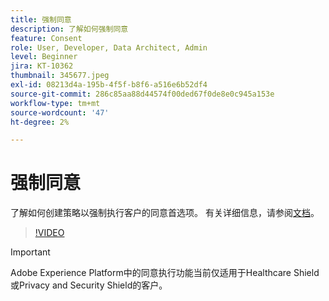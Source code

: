 ```yaml
---
title: 强制同意
description: 了解如何强制同意
feature: Consent
role: User, Developer, Data Architect, Admin
level: Beginner
jira: KT-10362
thumbnail: 345677.jpeg
exl-id: 08213d4a-195b-4f5f-b8f6-a516e6b52df4
source-git-commit: 286c85aa88d44574f00ded67f0de8e0c945a153e
workflow-type: tm+mt
source-wordcount: '47'
ht-degree: 2%

---
```


# 强制同意

了解如何创建策略以强制执行客户的同意首选项。 有关详细信息，请参阅[文档](https://experienceleague.adobe.com/docs/experience-platform/data-governance/enforcement/auto-enforcement.html?lang=zh-Hans)。

>[!VIDEO](https://video.tv.adobe.com/v/3412097?learn=on&enablevpops&captions=chi_hans)

>[!IMPORTANT]
>
> Adobe Experience Platform中的同意执行功能当前仅适用于Healthcare Shield或Privacy and Security Shield的客户。
